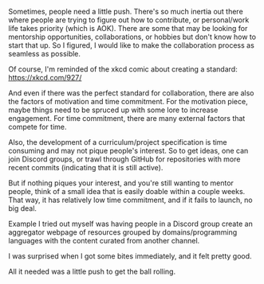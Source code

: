 Sometimes, people need a little push. There's so much inertia out there where people are trying to figure out how to contribute, or personal/work life takes priority (which is AOK).
There are some that may be looking for mentorship opportunities, collaborations, or hobbies but don't know how to start that up. So I figured, I would like to make the collaboration process as seamless as possible.

Of course, I'm reminded of the xkcd comic about creating a standard:
https://xkcd.com/927/

And even if there was the perfect standard for collaboration, there are also the factors of motivation and time commitment.
For the motivation piece, maybe things need to be spruced up with some lore to increase engagement.
For time commitment, there are many external factors that compete for time.

Also, the development of a curriculum/project specification is time consuming and may not pique people's interest.
So to get ideas, one can join Discord groups, or trawl through GitHub for repositories with more recent commits (indicating that it is still active).

But if nothing piques your interest, and you're still wanting to mentor people, think of a small idea that is easily doable within a couple weeks.
That way, it has relatively low time commitment, and if it fails to launch, no big deal.

Example I tried out myself was having people in a Discord group create an aggregator webpage of resources grouped by domains/programming languages with the content curated from another channel.

I was surprised when I got some bites immediately, and it felt pretty good.

All it needed was a little push to get the ball rolling.
